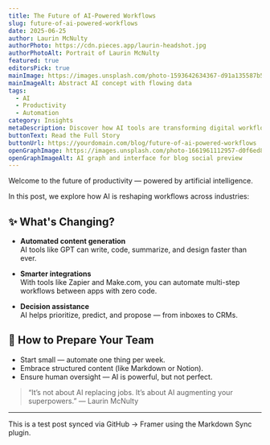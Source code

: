 ```yaml
---
title: The Future of AI-Powered Workflows
slug: future-of-ai-powered-workflows
date: 2025-06-25
author: Laurin McNulty
authorPhoto: https://cdn.pieces.app/laurin-headshot.jpg
authorPhotoAlt: Portrait of Laurin McNulty
featured: true
editorsPick: true
mainImage: https://images.unsplash.com/photo-1593642634367-d91a135587b5
mainImageAlt: Abstract AI concept with flowing data
tags:
  - AI
  - Productivity
  - Automation
category: Insights
metaDescription: Discover how AI tools are transforming digital workflows and enabling teams to work smarter.
buttonText: Read the Full Story
buttonUrl: https://yourdomain.com/blog/future-of-ai-powered-workflows
openGraphImage: https://images.unsplash.com/photo-1661961112957-d0f6ed83b258
openGraphImageAlt: AI graph and interface for blog social preview
---
```


Welcome to the future of productivity — powered by artificial intelligence.

In this post, we explore how AI is reshaping workflows across industries:

## ✨ What's Changing?

- **Automated content generation**  
  AI tools like GPT can write, code, summarize, and design faster than ever.

- **Smarter integrations**  
  With tools like Zapier and Make.com, you can automate multi-step workflows between apps with zero code.

- **Decision assistance**  
  AI helps prioritize, predict, and propose — from inboxes to CRMs.

## 🧠 How to Prepare Your Team

- Start small — automate one thing per week.
- Embrace structured content (like Markdown or Notion).
- Ensure human oversight — AI is powerful, but not perfect.

> “It’s not about AI replacing jobs. It’s about AI augmenting your superpowers.” — Laurin McNulty

---

This is a test post synced via GitHub → Framer using the Markdown Sync plugin.
